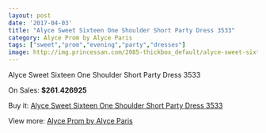```yaml
---
layout: post
date: '2017-04-03'
title: "Alyce Sweet Sixteen One Shoulder Short Party Dress 3533"
category: Alyce Prom by Alyce Paris
tags: ["sweet","prom","evening","party","dresses"]
image: http://img.princessan.com/2085-thickbox_default/alyce-sweet-sixteen-one-shoulder-short-party-dress-3533.jpg
---
```

Alyce Sweet Sixteen One Shoulder Short Party Dress 3533

On Sales: **$261.426925**
<a href="https://www.princessan.com/en/alyce-prom-by-alyce-paris/933-alyce-sweet-sixteen-one-shoulder-short-party-dress-3533.html"><amp-img layout="responsive" width="600" height="600" src="//img.princessan.com/2085-thickbox_default/alyce-sweet-sixteen-one-shoulder-short-party-dress-3533.jpg" alt="Alyce Sweet Sixteen One Shoulder Short Party Dress 3533 0" /></a>
<a href="https://www.princessan.com/en/alyce-prom-by-alyce-paris/933-alyce-sweet-sixteen-one-shoulder-short-party-dress-3533.html"><amp-img layout="responsive" width="600" height="600" src="//img.princessan.com/2086-thickbox_default/alyce-sweet-sixteen-one-shoulder-short-party-dress-3533.jpg" alt="Alyce Sweet Sixteen One Shoulder Short Party Dress 3533 1" /></a>

Buy it: [Alyce Sweet Sixteen One Shoulder Short Party Dress 3533](https://www.princessan.com/en/alyce-prom-by-alyce-paris/933-alyce-sweet-sixteen-one-shoulder-short-party-dress-3533.html "Alyce Sweet Sixteen One Shoulder Short Party Dress 3533")

View more: [Alyce Prom by Alyce Paris](https://www.princessan.com/en/8-alyce-prom-by-alyce-paris "Alyce Prom by Alyce Paris")